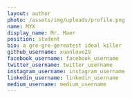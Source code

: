 ```yaml
---
layout: author
photo: /assets/img/uploads/profile.png
name: MYX
display_name: Mr. Maer
position: student
bio: a gre-gre-gereatest ideal killer
github_username: xuanlove29
facebook_username: facebook_username
twitter_username: twitter_username
instagram_username: instagram_username
linkedin_username: linkedin_username
medium_username: medium_username
---
```


